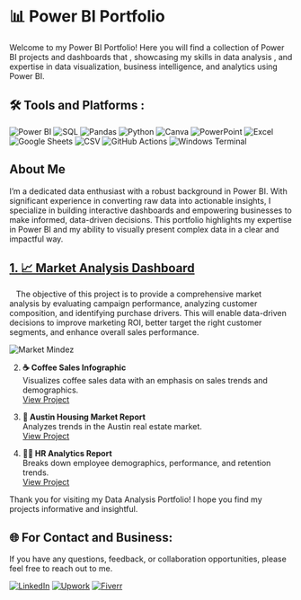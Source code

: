 # 📊 Power BI Portfolio 

Welcome to my Power BI Portfolio! Here you will find a collection of Power BI projects and dashboards that , showcasing my skills in data analysis ,  and expertise in data visualization, business intelligence, and analytics using Power BI.

## 🛠️ Tools and Platforms :

![Power BI](https://img.shields.io/badge/Power_BI-F2C811.svg?style=flat&logo=power-bi&logoColor=black)
![SQL](https://img.shields.io/badge/SQL-%2300758F.svg?style=flat&logo=postgresql&logoColor=white)
![Pandas](https://img.shields.io/badge/Pandas-%23150458.svg?style=flat&logo=pandas&logoColor=white)
![Python](https://img.shields.io/badge/Python-%2314354C.svg?style=flat&logo=python&logoColor=white)
![Canva](https://img.shields.io/badge/Canva-%2300C4CC.svg?style=flat&logo=canva&logoColor=white)
![PowerPoint](https://img.shields.io/badge/PowerPoint-%23B7472A.svg?style=flat&logo=microsoft-powerpoint&logoColor=white)
![Excel](https://img.shields.io/badge/Excel-%23217346.svg?style=flat&logo=microsoft-excel&logoColor=white)
![Google Sheets](https://img.shields.io/badge/Google_Sheets-%234285F4.svg?style=flat&logo=google-sheets&logoColor=white)
![CSV](https://img.shields.io/badge/CSV-%2300B22D.svg?style=flat&logo=csv&logoColor=white)
![GitHub Actions](https://img.shields.io/badge/GitHub_Actions-%232671E5.svg?style=flat&logo=github-actions&logoColor=white)
![Windows Terminal](https://img.shields.io/badge/Windows_Terminal-%234D4D4D.svg?style=flat&logo=windows-terminal&logoColor=white)


## About Me

I’m a dedicated data enthusiast with a robust background in Power BI. With significant experience in converting raw data into actionable insights, I specialize in building interactive dashboards and empowering businesses to make informed, data-driven decisions. This portfolio highlights my expertise in Power BI and my ability to visually present complex data in a clear and impactful way.


## [1. **📈 Market Analysis Dashboard**](https://github.com/M-Herradi/Power-BI-Portfolio/tree/main/Market%20Analysis%20Dashboard)

&nbsp;&nbsp;&nbsp;The objective of this project is to provide a comprehensive market analysis by evaluating campaign performance, analyzing customer composition, and identifying purchase drivers. This will enable data-driven decisions to improve marketing ROI, better target the right customer segments, and enhance overall sales performance.
&nbsp;&nbsp;
   
![Market Mindez](https://github.com/user-attachments/assets/a43efe4f-3187-4a70-9ed2-af72f4bfe7bb)


2. **☕ Coffee Sales Infographic**  
   Visualizes coffee sales data with an emphasis on sales trends and demographics.  
   [View Project](#)

3. **🏡 Austin Housing Market Report**  
   Analyzes trends in the Austin real estate market.  
   [View Project](#)

4. **👨‍💼 HR Analytics Report**  
   Breaks down employee demographics, performance, and retention trends.  
   [View Project](#)

Thank you for visiting my Data Analysis Portfolio! I hope you find my projects informative and insightful.


## 🌐 For Contact and Business:

If you have any questions, feedback, or collaboration opportunities, please feel free to reach out to me. 

[![LinkedIn](https://img.shields.io/badge/LinkedIn-%230077B5.svg?logo=linkedin&logoColor=white)](https://linkedin.com/in/www.linkedin.com/in/mohammed-herradi) 
[![Upwork](https://img.shields.io/badge/Upwork-%2300A3EC.svg?logo=upwork&logoColor=white)](https://www.upwork.com/) 
[![Fiverr](https://img.shields.io/badge/Fiverr-%2300B22D.svg?logo=fiverr&logoColor=white)](https://www.fiverr.com/)


